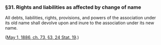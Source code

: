 ### §31. Rights and liabilities as affected by change of name ###

All debts, liabilities, rights, provisions, and powers of the association under its old name shall devolve upon and inure to the association under its new name.

([May 1, 1886, ch. 73, §3, 24 Stat. 19](/statviewer.htm?volume=24&page=19).)